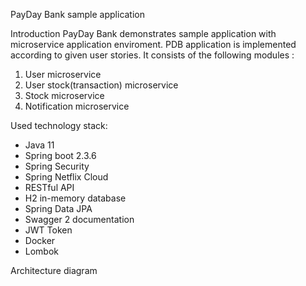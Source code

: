 PayDay Bank sample application

Introduction
PayDay Bank demonstrates sample application with microservice application enviroment. PDB application is implemented according to given  user stories. It consists of the following modules :

1. User microservice
2. User stock(transaction) microservice
3. Stock microservice
4. Notification microservice

Used technology stack:
* Java 11
* Spring boot 2.3.6
* Spring Security
* Spring Netflix Cloud
* RESTful API
* H2 in-memory database
* Spring Data JPA 
* Swagger 2 documentation
* JWT Token
* Docker 
* Lombok

Architecture diagram
